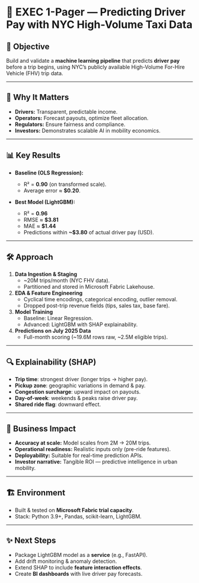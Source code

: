 # 🚖 EXEC 1-Pager — Predicting Driver Pay with NYC High-Volume Taxi Data  

## 🎯 Objective  
Build and validate a **machine learning pipeline** that predicts **driver pay** before a trip begins, using NYC’s publicly available High-Volume For-Hire Vehicle (FHV) trip data.  

---

## 💼 Why It Matters  
- **Drivers:** Transparent, predictable income.  
- **Operators:** Forecast payouts, optimize fleet allocation.  
- **Regulators:** Ensure fairness and compliance.  
- **Investors:** Demonstrates scalable AI in mobility economics.  

---

## 📊 Key Results  
- **Baseline (OLS Regression):**  
  - R² = **0.90** (on transformed scale).  
  - Average error ≈ **$0.20**.  

- **Best Model (LightGBM):**  
  - R² = **0.96**  
  - RMSE ≈ **$3.81**  
  - MAE ≈ **$1.44**  
  - Predictions within **~$3.80** of actual driver pay (USD).  

---

## 🛠️ Approach  
1. **Data Ingestion & Staging**  
   - ~20M trips/month (NYC FHV data).  
   - Partitioned and stored in Microsoft Fabric Lakehouse.  
2. **EDA & Feature Engineering**  
   - Cyclical time encodings, categorical encoding, outlier removal.  
   - Dropped post-trip revenue fields (tips, sales tax, base fare).  
3. **Model Training**  
   - Baseline: Linear Regression.  
   - Advanced: LightGBM with SHAP explainability.  
4. **Predictions on July 2025 Data**  
   - Full-month scoring (~19.6M rows raw, ~2.5M eligible trips).  

---

## 🔍 Explainability (SHAP)  
- **Trip time**: strongest driver (longer trips → higher pay).  
- **Pickup zone**: geographic variations in demand & pay.  
- **Congestion surcharge**: upward impact on payouts.  
- **Day-of-week**: weekends & peaks raise driver pay.  
- **Shared ride flag**: downward effect.  

---

## 🚀 Business Impact  
- **Accuracy at scale:** Model scales from 2M → 20M trips.  
- **Operational readiness:** Realistic inputs only (pre-ride features).  
- **Deployability:** Suitable for real-time prediction APIs.  
- **Investor narrative:** Tangible ROI — predictive intelligence in urban mobility.  

---

## 🏗️ Environment  
- Built & tested on **Microsoft Fabric trial capacity**.  
- Stack: Python 3.9+, Pandas, scikit-learn, LightGBM.  

---

## ✨ Next Steps  
- Package LightGBM model as a **service** (e.g., FastAPI).  
- Add drift monitoring & anomaly detection.  
- Extend SHAP to include **feature interaction effects**.  
- Create **BI dashboards** with live driver pay forecasts.  
